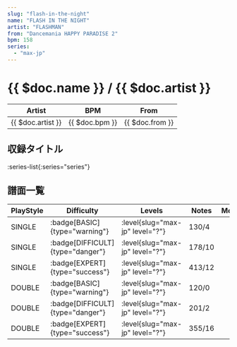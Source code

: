 ```yaml
---
slug: "flash-in-the-night"
name: "FLASH IN THE NIGHT"
artist: "FLASHMAN"
from: "Dancemania HAPPY PARADISE 2"
bpm: 158
series:
  - "max-jp"
---
```


# {{ $doc.name }} / {{ $doc.artist }}

|Artist|BPM|From|
|------|---|----|
|{{ $doc.artist }}|{{ $doc.bpm }}|{{ $doc.from }}|

## 収録タイトル

:series-list{:series="series"}

## 譜面一覧

|PlayStyle|Difficulty|Levels|Notes|Movie|
|---------|----------|------|-----|-----|
|SINGLE| :badge[BASIC]{type="warning"}|<div class="field is-grouped is-grouped-multiline"> :level{slug="max-jp" level="?"}</div>|130/4||
|SINGLE| :badge[DIFFICULT]{type="danger"}|<div class="field is-grouped is-grouped-multiline"> :level{slug="max-jp" level="?"}</div>|178/10||
|SINGLE| :badge[EXPERT]{type="success"}|<div class="field is-grouped is-grouped-multiline"> :level{slug="max-jp" level="?"}</div>|413/12||
|DOUBLE| :badge[BASIC]{type="warning"}|<div class="field is-grouped is-grouped-multiline"> :level{slug="max-jp" level="?"}</div>|120/0||
|DOUBLE| :badge[DIFFICULT]{type="danger"}|<div class="field is-grouped is-grouped-multiline"> :level{slug="max-jp" level="?"}</div>|201/2||
|DOUBLE| :badge[EXPERT]{type="success"}|<div class="field is-grouped is-grouped-multiline"> :level{slug="max-jp" level="?"}</div>|355/16||

